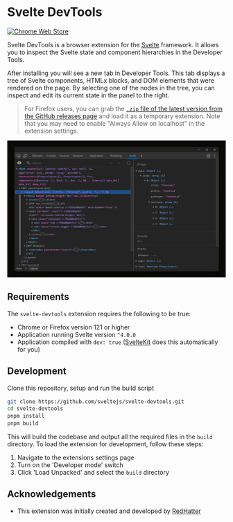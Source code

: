 # Svelte DevTools

<a href="https://chrome.google.com/webstore/detail/svelte-devtools/kfidecgcdjjfpeckbblhmfkhmlgecoff">
	<picture>
		<source media="(prefers-color-scheme: dark)" srcset="https://storage.googleapis.com/web-dev-uploads/image/WlD8wC6g8khYWPJUsQceQkhXSlv1/UV4C4ybeBTsZt43U4xis.png">
		<img alt="Chrome Web Store" src="https://storage.googleapis.com/web-dev-uploads/image/WlD8wC6g8khYWPJUsQceQkhXSlv1/tbyBjqi7Zu733AAKA5n4.png">
	</picture>
</a>

Svelte DevTools is a browser extension for the [Svelte](https://svelte.dev/) framework. It allows you to inspect the Svelte state and component hierarchies in the Developer Tools.

After installing you will see a new tab in Developer Tools. This tab displays a tree of Svelte components, HTMLx blocks, and DOM elements that were rendered on the page. By selecting one of the nodes in the tree, you can inspect and edit its current state in the panel to the right.

> For Firefox users, you can grab the [`.zip` file of the latest version from the GitHub releases page](https://github.com/sveltejs/svelte-devtools/releases/latest) and load it as a temporary extension. Note that you may need to enable "Always Allow on localhost" in the extension settings.

![2.0.0 Screenshot](./.github/assets/screenshot-2.0.0.png '2.0.0 Screenshot')

## Requirements

The `svelte-devtools` extension requires the following to be true:

- Chrome or Firefox version 121 or higher
- Application running Svelte version `^4.0.0`
- Application compiled with `dev: true` ([SvelteKit](https://kit.svelte.dev/) does this automatically for you)

## Development

Clone this repository, setup and run the build script

```sh
git clone https://github.com/sveltejs/svelte-devtools.git
cd svelte-devtools
pnpm install
pnpm build
```

This will build the codebase and output all the required files in the `build` directory. To load the extension for development, follow these steps:

1. Navigate to the extensions settings page
2. Turn on the 'Developer mode' switch
3. Click 'Load Unpacked' and select the `build` directory

## Acknowledgements

-   This extension was initially created and developed by [RedHatter](https://github.com/RedHatter)
